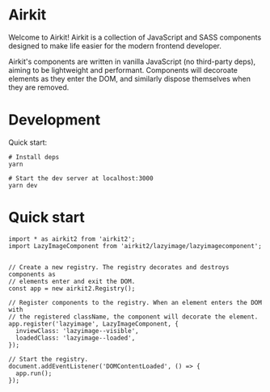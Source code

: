 # Airkit

Welcome to Airkit! Airkit is a collection of JavaScript and SASS components
designed to make life easier for the modern frontend developer.

Airkit's components are written in vanilla JavaScript (no third-party deps),
aiming to be lightweight and performant. Components will decoroate elements as
they enter the DOM, and similarly dispose themselves when they are removed.


# Development

Quick start:

```
# Install deps
yarn

# Start the dev server at localhost:3000
yarn dev
```


# Quick start

```
import * as airkit2 from 'airkit2';
import LazyImageComponent from 'airkit2/lazyimage/lazyimagecomponent';


// Create a new registry. The registry decorates and destroys components as
// elements enter and exit the DOM.
const app = new airkit2.Registry();

// Register components to the registry. When an element enters the DOM with
// the registered className, the component will decorate the element.
app.register('lazyimage', LazyImageComponent, {
  inviewClass: 'lazyimage--visible',
  loadedClass: 'lazyimage--loaded',
});

// Start the registry.
document.addEventListener('DOMContentLoaded', () => {
  app.run();
});
```
